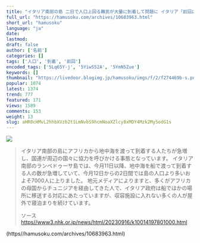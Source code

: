 ```yaml
---
title: "イタリア南部の島 二日で人口上回る難民が大量に到着して問題に イタリア「前回は強制送還したぞ！」"
full_url: "https://hamusoku.com/archives/10683963.html"
short_url: "hamusoku"
language: "ja"
date: 
lastmod: 
draft: false
author: ['名前']
categories: []
tags: ['人口', '到着', '前回']
encoded_tags: ['5Lq65Y-j', '5Yiw552A', '5YmN5Zue']
keywords: []
thumbnail: "https://livedoor.blogimg.jp/hamusoku/imgs/f/2/f274469b-s.png"
popular: 1074
latest: 1374
trend: 777
featured: 171
views: 1589
comments: 153
weight: 13
slug: aHR0cHMvL2hhbXVzb2t1LmNvbS9hcmNoaXZlcy8xMDY4Mzk2My5odG1s
---
```


![](https://livedoor.blogimg.jp/hamusoku/imgs/f/2/f274469b-s.png)

<blockquote><p></p><p>イタリア南部の島にアフリカから地中海を渡って到着する人たちが急増し、国連が周辺の国々に協力を呼びかける事態となっています。 イタリア南部のランペドゥーサ島では、今月11日以降、地中海を船で渡って到着する人の数が急増していて、今月12日からの2日間では島の人口より多いおよそ7000人に上りました。 地元メディアによりますと、多くがアフリカの母国からチュニジアを経由してきた人で、イタリア政府は船でほかの場所に移送する対応にあたっていますが、収容施設に入れない多くの人が屋外で寝泊まりを続けています。</p>ソース <a href='https//www3.nhk.or.jp/news/html/20230916/k10014197801000.html' target='blank'>https//www3.nhk.or.jp/news/html/20230916/k10014197801000.html</a></blockquote>

(https//hamusoku.com/archives/10683963.html)
